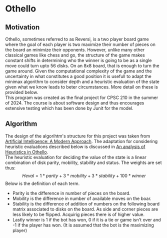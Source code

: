 # Othello

## Motivation
Othello, sometimes referred to as Reversi, is a two player board game where the goal of each player is two maximize their number of pieces on the board an minimize their opponents. However, unlike many other classical games like chess and go, the structure of the game makes constant shifts in determining who the winner is going to be as a single move could turn upto 56 disks. On an 8x8 board, that is enough to turn the game around. Given the computational complexity of the game and the uncertainty in what constitutes a good position it is usefull to adapt the minimax algorithm to consider depth and a heuristic evaluation of the state given what we know leads to beter circumstances. More detail on these is provided below. <br /> 
This program was created as the final project for CPSC 210 in the summer of 2024. The course is about software design and thus encourages extensive testing which has been done by Junit for the model.

## Algorithm
The design of the algorihtm's structure for this project was taken from <a href="https://people.engr.tamu.edu/guni/csce421/files/AI_Russell_Norvig.pdf"> Artificial Intelligence: A Modern Approach</a>. The adaptation for considering heuristic evaluations described below is discussed in <a href="https://courses.cs.washington.edu/courses/cse573/04au/Project/mini1/RUSSIA/Final_Paper.pdf"> An analysis of Heuristics in Othello</a>. <br />
The heuristic evaluation for deciding the value of the state is a linear combination of disk parity, mobility, stability and status. The weights are set thus:
$$  Heval = 1*parity + 3*mobility + 3*stability + 100*winner $$
Below is the definition of each term.
- Parity is the difference in number of pieces on the board.
- Mobility is the difference in number of available moves on the boar.
- Stability is the difference of addition of numbers on the following board matrix associated to disks on the board. As side and corner pieces are less likely to be flipped. Acquirig pieces there is of higher value.
- Lastly winner is 1 if the bot has won, 0 if it is a tie or game isn't over and -1 if the player has won. (It is assumed that the bot is the maximizing player)


